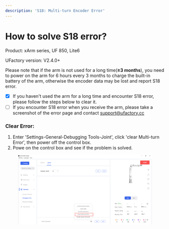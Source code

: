 ```yaml
---
description: 'S18: Multi-turn Encoder Error'
---
```


# How to solve S18 error?

Product: xArm series, UF 850, Lite6

UFactory version: V2.4.0+

Please note that if the arm is not used for a long time(**≥3 months**), you need to power on the arm for 6 hours every 3 months to charge the built-in battery of the arm, otherwise the encoder data may be lost and report S18 error.



* [x] If you haven't used the arm for a long time and encounter S18 error, please follow the steps below to clear it.
* [ ] If you encounter S18 error when you receive the arm, please take a screenshot of the error page and contact [support@ufactory.cc](mailto:support@ufactory.cc)

### Clear Error:

1. Enter 'Settings-General-Debugging Tools-Joint', click 'clear Multi-turn Error', then power off the control box.
2. Powe on the control box and see if the problem is solved.

<figure><img src="../.gitbook/assets/image (58).png" alt=""><figcaption></figcaption></figure>
